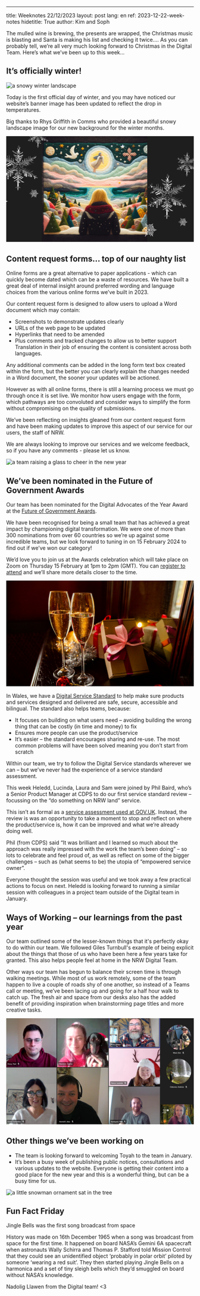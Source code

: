 ---
title: Weeknotes 22/12/2023
layout: post
lang: en
ref: 2023-12-22-week-notes
hidetitle: True
author: Kim and Soph

The mulled wine is brewing, the presents are wrapped, the Christmas music is blasting and Santa is making his list and checking it twice…. As you can probably tell, we’re all very much looking forward to Christmas in the Digital Team. Here’s what we’ve been up to this week…

## It’s officially winter!

![a snowy winter landscape]( https://github.com/nrw-digital/week-notes/blob/bd52a4d5513d6c8382fc74dfa29792e100d83349/images/winter%20weeknotes%20pic.png?raw=true)

Today is the first official day of winter, and you may have noticed our website’s banner image has been updated to reflect the drop in temperatures. 

Big thanks to Rhys Griffith in Comms who provided a beautiful snowy landscape image for our new background for the winter months.

![a Christmassy patchwork scene]( https://github.com/nrw-digital/week-notes/blob/bd52a4d5513d6c8382fc74dfa29792e100d83349/images/winter%20weeknotes%20pic%20(1).png?raw=true)

## Content request forms… top of our naughty list

Online forms are a great alternative to paper applications - which can quickly become dated which can be a waste of resources. We have built a great deal of internal insight around preferred wording and language choices from the various online forms we’ve built in 2023. 

Our content request form is designed to allow users to upload a Word document which may contain:
+ Screenshots to demonstrate updates clearly
+ URLs of the web page to be updated
+ Hyperlinks that need to be amended
+ Plus comments and tracked changes to allow us to better support Translation in their job of ensuring the content is consistent across both languages.

Any additional comments can be added in the long form text box created within the form, but the better you can clearly explain the changes needed in a Word document, the sooner your updates will be actioned.

However as with all online forms, there is still a learning process we must go through once it is set live. We monitor how users engage with the form, which pathways are too convoluted and consider ways to simplify the form without compromising on the quality of submissions. 

We’ve been reflecting on insights gleaned from our content request form and have been making updates to improve this aspect of our service for our users, the staff of NRW. 

We are always looking to improve our services and we welcome feedback, so if you have any comments - please let us know. 

![a team raising a glass to cheer in the new year]( https://github.com/nrw-digital/week-notes/blob/bd52a4d5513d6c8382fc74dfa29792e100d83349/images/winter%20weeknotes%20pic%20(2).png?raw=true)

## We’ve been nominated in the Future of Government Awards

Our team has been nominated for the Digital Advocates of the Year Award at the [Future of Government Awards]( https://futureofgovernment.com/en). 

We have been recognised for being a small team that has achieved a great impact by championing digital transformation. We were one of more than 300 nominations from over 60 countries so we’re up against some incredible teams, but we look forward to tuning in on 15 February 2024 to find out if we’ve won our category!

We’d love you to join us at the Awards celebration which will take place on Zoom on Thursday 15 February at 1pm to 2pm (GMT). You can [register to attend]( https://docs.google.com/forms/d/e/1FAIpQLSeiicM1YKazFI4Kn1w1sVTXlQ-KCTOS3JTBxImzYHcd_q6hbg/viewform) and we’ll share more details closer to the time. 

![a Christmas celebration photo]( https://github.com/nrw-digital/week-notes/blob/bd52a4d5513d6c8382fc74dfa29792e100d83349/images/winter%20weeknotes%20pic%20(3).png?raw=true)

In Wales, we have a [Digital Service Standard](https://digitalpublicservices.gov.wales/guidance-and-standards/digital-service-standards-wales) to help make sure products and services designed and delivered are safe, secure, accessible and bilingual. The standard also helps teams, because:
+ It focuses on building on what users need – avoiding building the wrong thing that can be costly (in time and money) to fix
+	Ensures more people can use the product/service
+	It’s easier – the standard encourages sharing and re-use. The most common problems will have been solved meaning you don’t start from scratch

Within our team, we try to follow the Digital Service standards wherever we can – but we’ve never had the experience of a service standard assessment. 

This week Heledd, Lucinda, Laura and Sam were joined by Phil Baird, who’s a Senior Product Manager at CDPS to do our first service standard review – focussing on the “do something on NRW land” service. 

This isn’t as formal as a [service assessment used at GOV.UK](https://www.gov.uk/service-manual/service-assessments/how-service-assessments-work). Instead, the review is was an opportunity to take a moment to stop and reflect on where the product/service is, how it can be improved and what we’re already doing well.

Phil (from CDPS) said “It was brilliant and I learned so much about the approach was really impressed with the work the team’s been doing” – so lots to celebrate and feel proud of, as well as reflect on some of the bigger challenges – such as (what seems to be) the utopia of “empowered service owner”. 

Everyone thought the session was useful and we took away a few practical actions to focus on next. Heledd is looking forward to running a similar session with colleagues in a project team outside of the Digital team in January.

## Ways of Working – our learnings from the past year

Our team outlined some of the lesser-known things that it's perfectly okay to do within our team. We followed Giles Turnbull's example of being explicit about the things that those of us who have been here a few years take for granted. This also helps people feel at home in the NRW Digital Team. 

Other ways our team has begun to balance their screen time is through walking meetings. While most of us work remotely, some of the team happen to live a couple of roads shy of one another, so instead of a Teams call or meeting, we’ve been lacing up and going for a half hour walk to catch up. The fresh air and space from our desks also has the added benefit of providing inspiration when brainstorming page titles and more creative tasks.

![the digital team’s Christmas jumper meeting](https://github.com/nrw-digital/week-notes/blob/a519a7f729f3f052a09644aa54504178e87b2a4c/images/winter%20weeknotes%20pic%20(5).png?raw=true)

## Other things we’ve been working on

+ The team is looking forward to welcoming Toyah to the team in January. 
+ It’s been a busy week of publishing public notices, consultations and various updates to the website. Everyone is getting their content into a good place for the new year and this is a wonderful thing, but can be a busy time for us.

![a little snowman ornament sat in the tree]( https://github.com/nrw-digital/week-notes/blob/bd52a4d5513d6c8382fc74dfa29792e100d83349/images/winter%20weeknotes%20pic%20(4).png?raw=true)

## Fun Fact Friday

Jingle Bells was the first song broadcast from space

History was made on 16th December 1965 when a song was broadcast from space for the first time. It happened on board NASA’s Gemini 6A spacecraft when astronauts Wally Schirra and Thomas P. Stafford told Mission Control that they could see an unidentified object ‘probably in polar orbit’ piloted by someone ‘wearing a red suit’. They then started playing Jingle Bells on a harmonica and a set of tiny sleigh bells which they’d smuggled on board without NASA’s knowledge.

Nadolig Llawen from the Digital team! <3
